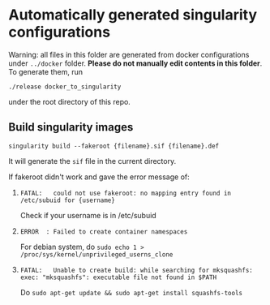 # Automatically generated singularity configurations

Warning: all files in this folder are generated from docker configurations under `../docker` folder. **Please do not manually edit contents in this folder**. To generate them, run

```
./release docker_to_singularity
```

under the root directory of this repo.

## Build singularity images

```
singularity build --fakeroot {filename}.sif {filename}.def
```

It will generate the `sif` file in the current directory.

If fakeroot didn't work and gave the error message of:
1. `FATAL:   could not use fakeroot: no mapping entry found in /etc/subuid for {username}`

   Check if your username is in /etc/subuid

2. `ERROR  : Failed to create container namespaces`

   For debian system, do `sudo echo 1 > /proc/sys/kernel/unprivileged_userns_clone`
   
3. `FATAL:   Unable to create build: while searching for mksquashfs: exec: "mksquashfs": executable file not found in $PATH`

   Do `sudo apt-get update && sudo apt-get install squashfs-tools`
